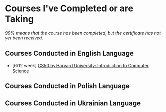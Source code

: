 # Courses I've Completed or are Taking

_99% means that the course has been completed, but the certificate has not yet been received._

## Courses Conducted in English Language

- [6/12 week] [CS50 by Harvard University: Introduction to Computer Science](https://www.edx.org/cs50)

## Courses Conducted in Polish Language

## Courses Conducted in Ukrainian Language
